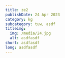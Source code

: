 ```yaml
---
title: ze2
publishDate: 24 Apr 2023
category: kg
subcategory: tuw, asdf
titleimg:
  img: /media/24.jpg
  alt: asdfasdf
short: asdfasdf
long: asdfasdf
---
```

